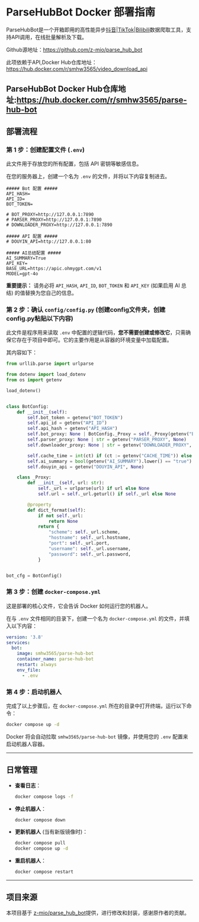 # ParseHubBot Docker 部署指南

ParseHubBot是一个开箱即用的高性能异步[抖音](https://www.douyin.com/)|[TikTok](https://www.tiktok.com/)|[Bilibili](https://www.bilibili.com/)数据爬取工具，支持API调用，在线批量解析及下载。

Github源地址：https://github.com/z-mio/parse_hub_bot

此项依赖于API,Docker Hub仓库地址：https://hub.docker.com/r/smhw3565/video_download_api

ParseHubBot Docker Hub仓库地址:https://hub.docker.com/r/smhw3565/parse-hub-bot
---

## 部署流程

### 第 1 步：创建配置文件 (`.env`)

此文件用于存放您的所有配置，包括 API 密钥等敏感信息。

在您的服务器上，创建一个名为 `.env` 的文件，并将以下内容复制进去。

```env
##### Bot 配置 #####
API_HASH=
API_ID=
BOT_TOKEN=

# BOT_PROXY=http://127.0.0.1:7890
# PARSER_PROXY=http://127.0.0.1:7890
# DOWNLOADER_PROXY=http://127.0.0.1:7890

##### API 配置 #####
# DOUYIN_API=http://127.0.0.1:80

##### AI总结配置 #####
AI_SUMMARY=True
API_KEY=
BASE_URL=https://apic.ohmygpt.com/v1
MODEL=gpt-4o
```

**重要提示：** 请务必将 `API_HASH`, `API_ID`, `BOT_TOKEN` 和 `API_KEY` (如果启用 AI 总结) 的值替换为您自己的信息。

### 第 2 步：确认 `config/config.py` (创建config文件夹，创建config.py粘贴以下内容)

此文件是程序用来读取 `.env` 中配置的逻辑代码，**您不需要创建或修改它**，只需确保它存在于项目中即可。它的主要作用是从容器的环境变量中加载配置。

其内容如下：
```python
from urllib.parse import urlparse

from dotenv import load_dotenv
from os import getenv

load_dotenv()


class BotConfig:
    def __init__(self):
        self.bot_token = getenv("BOT_TOKEN")
        self.api_id = getenv("API_ID")
        self.api_hash = getenv("API_HASH")
        self.bot_proxy: None | BotConfig._Proxy = self._Proxy(getenv("BOT_PROXY", None))
        self.parser_proxy: None | str = getenv("PARSER_PROXY", None)
        self.downloader_proxy: None | str = getenv("DOWNLOADER_PROXY", None)

        self.cache_time = int(ct) if (ct := getenv("CACHE_TIME")) else 600
        self.ai_summary = bool(getenv("AI_SUMMARY").lower() == "true")
        self.douyin_api = getenv("DOUYIN_API", None)

    class _Proxy:
        def __init__(self, url: str):
            self._url = urlparse(url) if url else None
            self.url = self._url.geturl() if self._url else None

        @property
        def dict_format(self):
            if not self._url:
                return None
            return {
                "scheme": self._url.scheme,
                "hostname": self._url.hostname,
                "port": self._url.port,
                "username": self._url.username,
                "password": self._url.password,
            }


bot_cfg = BotConfig()
```

### 第 3 步：创建 `docker-compose.yml`

这是部署的核心文件，它会告诉 Docker 如何运行您的机器人。

在与 `.env` 文件相同的目录下，创建一个名为 `docker-compose.yml` 的文件，并填入以下内容：

```yaml
version: '3.8'
services:
  bot:
    image: smhw3565/parse-hub-bot
    container_name: parse-hub-bot
    restart: always
    env_file:
      - .env
```

### 第 4 步：启动机器人

完成了以上步骤后，在 `docker-compose.yml` 所在的目录中打开终端，运行以下命令：

```bash
docker compose up -d
```

Docker 将会自动拉取 `smhw3565/parse-hub-bot` 镜像，并使用您的 `.env` 配置来启动机器人容器。

---

## 日常管理

- **查看日志**：
  ```bash
  docker compose logs -f
  ```

- **停止机器人**：
  ```bash
  docker compose down
  ```

- **更新机器人** (当有新版镜像时)：
  ```bash
  docker compose pull
  docker compose up -d
  ```

- **重启机器人**：
  ```bash
  docker compose restart
  ```

---

## 项目来源

本项目基于 [z-mio/parse_hub_bot](https://github.com/z-mio/parse_hub_bot)提供，进行修改和封装，感谢原作者的贡献。

